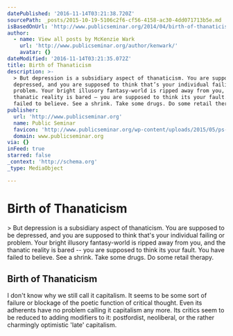 ```yaml
---
datePublished: '2016-11-14T03:21:38.720Z'
sourcePath: _posts/2015-10-19-5106c2f6-cf56-4158-ac30-4dd071713b5e.md
isBasedOnUrl: 'http://www.publicseminar.org/2014/04/birth-of-thanaticism/'
author:
  - name: View all posts by McKenzie Wark
    url: 'http://www.publicseminar.org/author/kenwark/'
    avatar: {}
dateModified: '2016-11-14T03:21:35.072Z'
title: Birth of Thanaticism
description: >-
  > But depression is a subsidiary aspect of thanaticism. You are supposed to be
  depressed, and you are supposed to think that’s your individual failing or
  problem. Your bright illusory fantasy-world is ripped away from you, and the
  thanatic reality is bared – you are supposed to think its your fault. You have
  failed to believe. See a shrink. Take some drugs. Do some retail therapy.
publisher:
  url: 'http://www.publicseminar.org'
  name: Public Seminar
  favicon: 'http://www.publicseminar.org/wp-content/uploads/2015/05/ps-icon-2.png'
  domain: www.publicseminar.org
via: {}
inFeed: true
starred: false
_context: 'http://schema.org'
_type: MediaObject

---
```

# Birth of Thanaticism

\> But depression is a subsidiary aspect of thanaticism. You are supposed to be depressed, and you are supposed to think that's your individual failing or problem. Your bright illusory fantasy-world is ripped away from you, and the thanatic reality is bared -- you are supposed to think its your fault. You have failed to believe. See a shrink. Take some drugs. Do some retail therapy.

<article style=""><h1>Birth of Thanaticism</h1><p>I don't know why we still call it capitalism. It seems to be some sort of failure or blockage of the poetic function of critical thought. Even its adherents have no problem calling it capitalism any more. Its critics seem to be reduced to adding modifiers to it: postfordist, neoliberal, or the rather charmingly optimistic 'late' capitalism.</p></article>